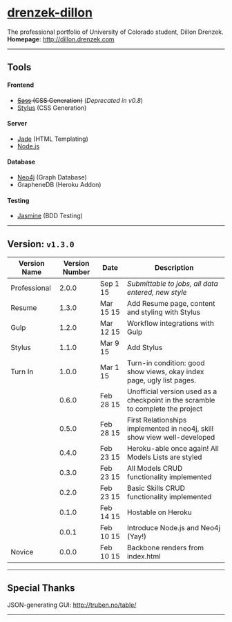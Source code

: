 # [drenzek-dillon](http://dillon.drenzek.com) 
The professional portfolio of University of Colorado student, Dillon Drenzek. <br>
**Homepage**: http://dillon.drenzek.com

---------
## Tools

#### Frontend
 * ~~[Sass](http://sass-lang.com/) (CSS Generation)~~ (_Deprecated in v0.8_)
 * [Stylus](http://learnboost.github.io/stylus/) (CSS Generation)

#### Server
 * [Jade](http://jade-lang.com/) (HTML Templating)
 * [Node.js](http://nodejs.org/) 

#### Database
 * [Neo4j](http://neo4j.com/) (Graph Database)
 * GrapheneDB (Heroku Addon)
 
#### Testing
 * [Jasmine](http://jasmine.github.io/2.2/introduction.html) (BDD Testing)

---------------------------------
## Version: `v1.3.0` <br>


| Version Name  	| Version Number 	| Date 			| Description |
|-------------------|-----------|---------------|---|
| Professional	    | 2.0.0 	|   Sep  1 15 	| _Submittable to jobs, all data entered, new style_ |
| Resume			| 1.3.0		|	Mar 15 15	| Add Resume page, content and styling with Stylus | 
| Gulp				| 1.2.0		|	Mar 12 15	| Workflow integrations with Gulp | 
| Stylus			| 1.1.0		|	Mar  9 15	| Add Stylus | 
| Turn In			| 1.0.0		|	Mar  1 15	| Turn-in condition: good show views, okay index page, ugly list pages. | 
|					| 0.6.0		|	Feb 28 15	| Unofficial version used as a checkpoint in the scramble to complete the project | 
|					| 0.5.0		|	Feb 28 15	| First Relationships implemented in neo4j, skill show view well-developed | 
|					| 0.4.0		|	Feb 23 15	| Heroku-able once again! All Models Lists are styled| 
|					| 0.3.0		|	Feb 23 15	| All Models CRUD functionality implemented| 
|					| 0.2.0		|	Feb 23 15	| Basic Skills CRUD functionality implemented| 
|					| 0.1.0		| 	Feb	14 15	| Hostable on Heroku |
|					| 0.0.1		|   Feb 10 15   | Introduce Node.js and Neo4j (Yay!) |
| Novice			| 0.0.0		| 	Feb 10 15	| Backbone renders from index.html |
 
------------------
## Special Thanks

JSON-generating GUI: 
	http://truben.no/table/
	
------------------
